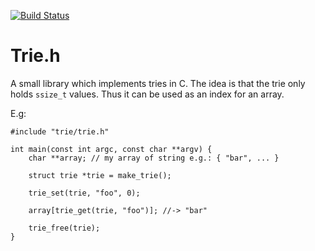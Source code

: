 [![Build Status](https://travis-ci.org/Pfeifenjoy/trie.svg?branch=master)](https://travis-ci.org/Pfeifenjoy/trie)

# Trie.h

A small library which implements tries in C.
The idea is that the trie only holds `ssize_t` values.
Thus it can be used as an index for an array.

E.g:
```
#include "trie/trie.h"

int main(const int argc, const char **argv) {
	char **array; // my array of string e.g.: { "bar", ... }

	struct trie *trie = make_trie();

	trie_set(trie, "foo", 0);
	
	array[trie_get(trie, "foo")]; //-> "bar"

	trie_free(trie);
}
```
